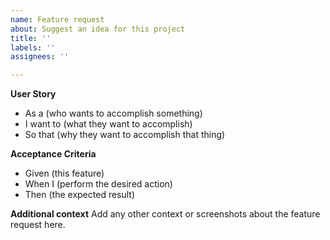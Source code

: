 ```yaml
---
name: Feature request
about: Suggest an idea for this project
title: ''
labels: ''
assignees: ''

---
```


**User Story**
* As a (who wants to accomplish something)
* I want to (what they want to accomplish)
* So that (why they want to accomplish that thing)

**Acceptance Criteria**
* Given (this feature)
* When I (perform the desired action)
* Then (the expected result)

**Additional context**
Add any other context or screenshots about the feature request here.
